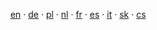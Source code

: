 <i class="fa fa-language"></i>
 &nbsp; <a href="{{url}}en/litecoin/">en</a>
 · <a href="{{url}}de/litecoin/">de</a>
 · <a href="{{url}}pl/litecoin/">pl</a>
 · <a href="{{url}}nl/litecoin/">nl</a>
 · <a href="{{url}}fr/litecoin/">fr</a>
 · <a href="{{url}}es/litecoin/">es</a>
 · <a href="{{url}}it/litecoin/">it</a>
 · <a href="{{url}}sk/litecoin/">sk</a>
 · <a href="{{url}}litecoin/">cs</a>